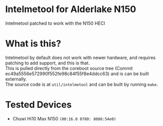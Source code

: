 # Intelmetool for Alderlake N150
Intelmetool patched to work with the N150 HECI

# What is this?
Intelmetool by default does not work with newer hardware, and requires patching to add support, and this is that.<br>
This is pulled directly from the coreboot source tree (Commit ec49a5556e572990f552fe98c84f55f8e4ddcc63) and is can be built externally.<br>
The source code is at ```util/intelmetool``` and can be built by running ```make```.<br>

# Tested Devices
- Chuwi Hi10 Max N150 ```(00:16.0 0780: 8086:54e0)```
